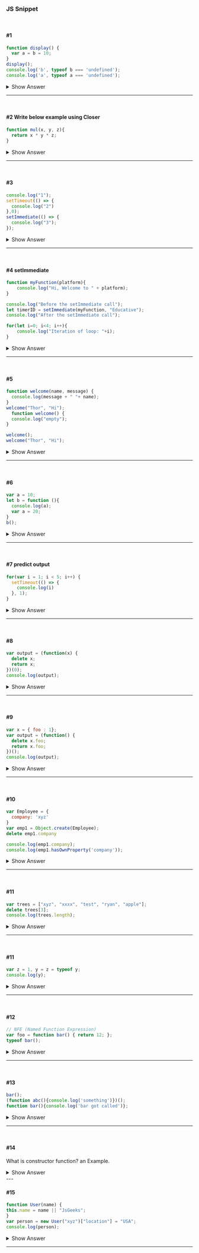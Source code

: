###  JS Snippet

<br>

#### #1
```js
function display() {
  var a = b = 10;
}
display();
console.log('b', typeof b === 'undefined');
console.log('a', typeof a === 'undefined');
```
<details>
  <summary>Show Answer</summary>

> true 
> 
> false
</details>

---
<br>

#### #2 Write below example using Closer
```js
function mul(x, y, z){
  return x * y * z;
}
```
<details>
  <summary>Show Answer</summary>

```js
function mul(x){
  return function (y){
    return function(z){
      return x*y*z;
    }
  }
}
mul(3)(4)(6); // currying
```
</details>

---
<br>

#### #3 
```js
console.log("1");
setTimeout(() => {
  console.log("2")
},0);
setImmediate(() => {
  console.log("3");
});
```
<details>
  <summary>Show Answer</summary>

> 1
> 
> 3
> 
> 2
> > The **setImmediate** function is used to execute a function right after the current event loop finishes. In simple terms, the function functionToExecute is called after all the statements in the script are executed.
</details>

---
<br>

#### #4 setImmediate
```js
function myFunction(platform){
    console.log("Hi, Welcome to " + platform);
}

console.log("Before the setImmediate call");
let timerID = setImmediate(myFunction, "Educative");
console.log("After the setImmediate call");

for(let i=0; i<4; i++){
    console.log("Iteration of loop: "+i);
}
```
<details>
  <summary>Show Answer</summary>

> Before the setImmediate call
> 
> After the setImmediate call
>
> Iteration of loop: 0
>
>Iteration of loop: 1
>
>Iteration of loop: 2
>
>Iteration of loop: 3
>
> Hi, Welcome to Educative
> > setImmediate() is to schedule the immediate execution of callback after I/O events callbacks and before setTimeout and setInterval .
</details>

---
<br>

#### #5
```js
function welcome(name, message) {
  console.log(message + " "+ name);
}
welcome("Thor", "Hi");
  function welcome() {
  console.log("empty");
}

welcome();
welcome("Thor", "Hi");
```
<details>
  <summary>Show Answer</summary>

> empty
> 
> empty
>
> empty
</details>

---
<br>

#### #6
```js
var a = 10;
let b = function (){
  console.log(a);
  var a = 20;
}
b();
```
<details>
  <summary>Show Answer</summary>

> undefined

</details>

---
<br>

#### #7 predict output
```js
for(var i = 1; i < 5; i++) {
  setTimeout(() => {
    console.log(i)
  }, 1);
}
```
<details>
  <summary>Show Answer</summary>

> 5
>
> 5
>
> 5
>
> 5

</details>

---
<br>

#### #8 
```js
var output = (function(x) {
  delete x;
  return x;
})(0);
console.log(output);
```
<details>
  <summary>Show Answer</summary>

> 0
>
>> Important- delete operator is used to delete a property from an object.

</details>

---
<br>

#### #9 
```js
var x = { foo : 1};
var output = (function() {
  delete x.foo;
  return x.foo;
})();
console.log(output);
```
<details>
  <summary>Show Answer</summary>

> undefined
>
>> Important- delete operator is used to delete a property from an object.

</details>

---
<br>

#### #10
```js
var Employee = {
  company: 'xyz'
}
var emp1 = Object.create(Employee);
delete emp1.company

console.log(emp1.company);
console.log(emp1.hasOwnProperty('company'));
```
<details>
  <summary>Show Answer</summary>

> xyz
>
>false
>
>> Important- emp1 object got company as prototype property. delete operator doesn't delete prototype property. emp1 object doesn't have company as its own property. you can test it
console.log(emp1.hasOwnProperty('company')) will output false .

</details>

---
<br>

#### #11

```js
var trees = ["xyz", "xxxx", "test", "ryan", "apple"];
delete trees[3];
console.log(trees.length);
```
<details>
  <summary>Show Answer</summary>

> 5
> 
>> When we used delete operator for deleting an array element then, the array length is not affected by this.

</details>

---
<br>

#### #11

```js
var z = 1, y = z = typeof y;
console.log(y);
```
<details>
  <summary>Show Answer</summary>

> undefined

</details>

---
<br>

#### #12

```js
// NFE (Named Function Expression)
var foo = function bar() { return 12; };
typeof bar();
```
<details>
  <summary>Show Answer</summary>

> Reference error

</details>

---
<br>

#### #13

```js
bar();
(function abc(){console.log('something')})();
function bar(){console.log('bar got called')};
```
<details>
  <summary>Show Answer</summary>

> bar got called
>
> something

</details>

---
<br>

#### #14

What is constructor function? an Example.

<details>
  <summary>Show Answer</summary>

```js
function Employee(name, age) {
this.name = name;
this.age = age;
}
var emp1 = new Employee('John Doe', 28);
emp1.name; // "John Doe"
emp1.age; // 28
```

> Unlike function calls and method calls, a constructor call new Employee('John Doe', 28) creates a
brand new object and passes it as the value of this , and implicitly returns the new object as its
result.
>
> Important: primary role of the constructor function is to initialize the object.

</details>
---
<br>

#### #15

```js
function User(name) {
this.name = name || "JsGeeks";
}
var person = new User("xyz")["location"] = "USA";
console.log(person);
```
<details>
  <summary>Show Answer</summary>

>
> "USA"

</details>

---
<br>



